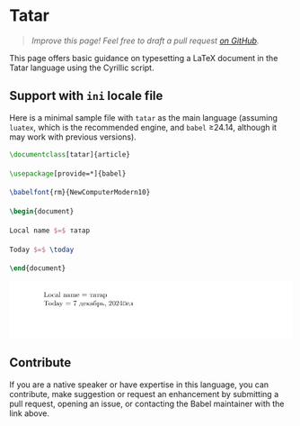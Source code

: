 # Tatar

<blockquote>
  <p><em>Improve this page! Feel free to draft a pull request <a href="https://github.com/latex3/babel/tree/docs/docs">on GitHub</a>.</em></p>
</blockquote>

This page offers basic guidance on typesetting a LaTeX document in the
Tatar language using the Cyrillic script.

## Support with `ini` locale file

Here is a minimal sample file with `tatar` as the main language
(assuming `luatex`, which is the recommended engine, and `babel` ≥24.14,
although it may work with previous versions).

```tex
\documentclass[tatar]{article}

\usepackage[provide=*]{babel}

\babelfont{rm}{NewComputerModern10}

\begin{document}

Local name $=$ татар

Today $=$ \today

\end{document}
```

![](../media/locale-tatar.png)

## Contribute

If you are a native speaker or have expertise in this language, you can
contribute, make suggestion or request an enhancement by submitting a
pull request, opening an issue, or contacting the Babel maintainer with
the link above.